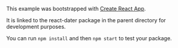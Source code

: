 This example was bootstrapped with [Create React App](https://github.com/facebook/create-react-app).

It is linked to the react-dater package in the parent directory for development purposes.

You can run `npm install` and then `npm start` to test your package.
